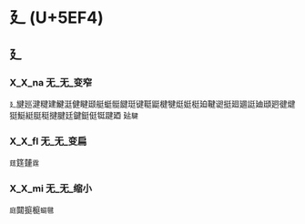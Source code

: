 # 廴 (U+5EF4)

## 廴 

### X_X_na 无_无_变窄
`廴`旔廵湕䊕建鰎涏健睷颋艇蜓䯕䭈珽键䩠鼮楗犍烶娗梃廹鞬䜥挺廻廽誔廸頲㢠徤煡㹶䱓綎脡䅍揵腱廷鍵鋌侹铤踺廼
㢟`騝`

### X_X_fl 无_无_变扁
`莛`筳㯬`霆`

### X_X_mi 无_无_缩小
`庭`閮㨩榳`䗴毽`